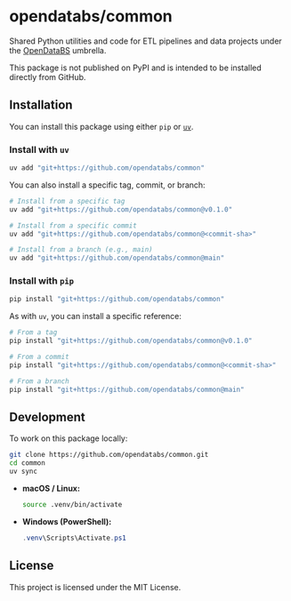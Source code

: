 # opendatabs/common

Shared Python utilities and code for ETL pipelines and data projects under the [OpenDataBS](https://github.com/opendatabs) umbrella.

This package is not published on PyPI and is intended to be installed directly from GitHub.

## Installation

You can install this package using either `pip` or [`uv`](https://github.com/astral-sh/uv).

### Install with `uv`

```bash
uv add "git+https://github.com/opendatabs/common"
```

You can also install a specific tag, commit, or branch:

```bash
# Install from a specific tag
uv add "git+https://github.com/opendatabs/common@v0.1.0"

# Install from a specific commit
uv add "git+https://github.com/opendatabs/common@<commit-sha>"

# Install from a branch (e.g., main)
uv add "git+https://github.com/opendatabs/common@main"
```

### Install with `pip`

```bash
pip install "git+https://github.com/opendatabs/common"
```

As with `uv`, you can install a specific reference:

```bash
# From a tag
pip install "git+https://github.com/opendatabs/common@v0.1.0"

# From a commit
pip install "git+https://github.com/opendatabs/common@<commit-sha>"

# From a branch
pip install "git+https://github.com/opendatabs/common@main"
```

## Development

To work on this package locally:

```bash
git clone https://github.com/opendatabs/common.git
cd common
uv sync
```

- **macOS / Linux:**

  ```bash
  source .venv/bin/activate
  ```

- **Windows (PowerShell):**

  ```powershell
  .venv\Scripts\Activate.ps1
  ```

## License

This project is licensed under the MIT License.

